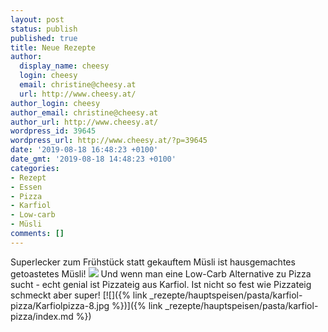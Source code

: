 ```yaml
---
layout: post
status: publish
published: true
title: Neue Rezepte
author:
  display_name: cheesy
  login: cheesy
  email: christine@cheesy.at
  url: http://www.cheesy.at/
author_login: cheesy
author_email: christine@cheesy.at
author_url: http://www.cheesy.at/
wordpress_id: 39645
wordpress_url: http://www.cheesy.at/?p=39645
date: '2019-08-18 16:48:23 +0100'
date_gmt: '2019-08-18 14:48:23 +0100'
categories:
- Rezept
- Essen
- Pizza
- Karfiol
- Low-carb
- Müsli
comments: []
---
```

Superlecker zum Frühstück statt gekauftem Müsli ist hausgemachtes getoastetes Müsli!
[![](http://www.cheesy.at/wp-content/uploads/Getoastetes-Müsli-2.jpg)](http://www.cheesy.at/rezepte/beilagen-und-sonstiges/fruehstueck/getoastetes-musli/)
Und wenn man eine Low-Carb Alternative zu Pizza sucht - echt genial ist Pizzateig aus Karfiol. Ist nicht so fest wie Pizzateig schmeckt aber super!
[![]({% link _rezepte/hauptspeisen/pasta/karfiol-pizza/Karfiolpizza-8.jpg %})]({% link _rezepte/hauptspeisen/pasta/karfiol-pizza/index.md %})
